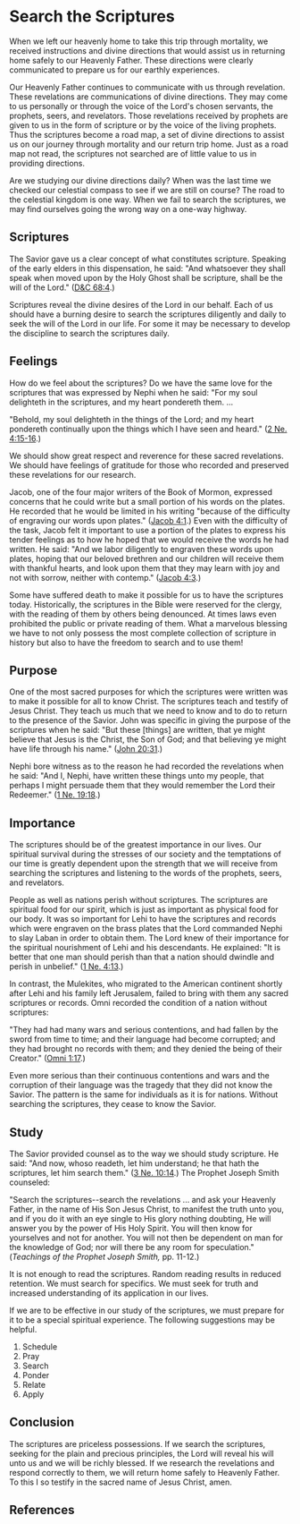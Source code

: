 # Search the Scriptures

When we left our heavenly home to take this trip through mortality, we
received instructions and divine directions that would assist us in returning
home safely to our Heavenly Father. These directions were clearly communicated
to prepare us for our earthly experiences.

Our Heavenly Father continues to communicate with us through revelation. These
revelations are communications of divine directions. They may come to us
personally or through the voice of the Lord's chosen servants, the prophets,
seers, and revelators. Those revelations received by prophets are given to us
in the form of scripture or by the voice of the living prophets. Thus the
scriptures become a road map, a set of divine directions to assist us on our
journey through mortality and our return trip home. Just as a road map not
read, the scriptures not searched are of little value to us in providing
directions.

Are we studying our divine directions daily? When was the last time we checked
our celestial compass to see if we are still on course? The road to the
celestial kingdom is one way. When we fail to search the scriptures, we may
find ourselves going the wrong way on a one-way highway.

## Scriptures

The Savior gave us a clear concept of what constitutes scripture. Speaking of
the early elders in this dispensation, he said: "And whatsoever they shall
speak when moved upon by the Holy Ghost shall be scripture, shall be the will
of the Lord." ([D&amp;C 68:4](/scriptures/dc-testament/dc/68.4?lang=eng#3).)

Scriptures reveal the divine desires of the Lord in our behalf. Each of us
should have a burning desire to search the scriptures diligently and daily to
seek the will of the Lord in our life. For some it may be necessary to develop
the discipline to search the scriptures daily.

## Feelings

How do we feel about the scriptures? Do we have the same love for the
scriptures that was expressed by Nephi when he said: "For my soul delighteth
in the scriptures, and my heart pondereth them. ...

"Behold, my soul delighteth in the things of the Lord; and my heart pondereth
continually upon the things which I have seen and heard." ([2 Ne.
4:15-16](/scriptures/bofm/2-ne/4.15-16?lang=eng#14).)

We should show great respect and reverence for these sacred revelations. We
should have feelings of gratitude for those who recorded and preserved these
revelations for our research.

Jacob, one of the four major writers of the Book of Mormon, expressed concerns
that he could write but a small portion of his words on the plates. He
recorded that he would be limited in his writing "because of the difficulty of
engraving our words upon plates." ([Jacob
4:1](/scriptures/bofm/jacob/4.1?lang=eng#0).) Even with the difficulty of the
task, Jacob felt it important to use a portion of the plates to express his
tender feelings as to how he hoped that we would receive the words he had
written. He said: "And we labor diligently to engraven these words upon
plates, hoping that our beloved brethren and our children will receive them
with thankful hearts, and look upon them that they may learn with joy and not
with sorrow, neither with contemp." ([Jacob
4:3](/scriptures/bofm/jacob/4.3?lang=eng#2).)

Some have suffered death to make it possible for us to have the scriptures
today. Historically, the scriptures in the Bible were reserved for the clergy,
with the reading of them by others being denounced. At times laws even
prohibited the public or private reading of them. What a marvelous blessing we
have to not only possess the most complete collection of scripture in history
but also to have the freedom to search and to use them!

## Purpose

One of the most sacred purposes for which the scriptures were written was to
make it possible for all to know Christ. The scriptures teach and testify of
Jesus Christ. They teach us much that we need to know and to do to return to
the presence of the Savior. John was specific in giving the purpose of the
scriptures when he said: "But these [things] are written, that ye might
believe that Jesus is the Christ, the Son of God; and that believing ye might
have life through his name." ([John
20:31](/scriptures/nt/john/20.31?lang=eng#30).)

Nephi bore witness as to the reason he had recorded the revelations when he
said: "And I, Nephi, have written these things unto my people, that perhaps I
might persuade them that they would remember the Lord their Redeemer." ([1 Ne.
19:18](/scriptures/bofm/1-ne/19.18?lang=eng#17).)

## Importance

The scriptures should be of the greatest importance in our lives. Our
spiritual survival during the stresses of our society and the temptations of
our time is greatly dependent upon the strength that we will receive from
searching the scriptures and listening to the words of the prophets, seers,
and revelators.

People as well as nations perish without scriptures. The scriptures are
spiritual food for our spirit, which is just as important as physical food for
our body. It was so important for Lehi to have the scriptures and records
which were engraven on the brass plates that the Lord commanded Nephi to slay
Laban in order to obtain them. The Lord knew of their importance for the
spiritual nourishment of Lehi and his descendants. He explained: "It is better
that one man should perish than that a nation should dwindle and perish in
unbelief." ([1 Ne. 4:13](/scriptures/bofm/1-ne/4.13?lang=eng#12).)

In contrast, the Mulekites, who migrated to the American continent shortly
after Lehi and his family left Jerusalem, failed to bring with them any sacred
scriptures or records. Omni recorded the condition of a nation without
scriptures:

"They had had many wars and serious contentions, and had fallen by the sword
from time to time; and their language had become corrupted; and they had
brought no records with them; and they denied the being of their Creator."
([Omni 1:17](/scriptures/bofm/omni/1.17?lang=eng#16).)

Even more serious than their continuous contentions and wars and the
corruption of their language was the tragedy that they did not know the
Savior. The pattern is the same for individuals as it is for nations. Without
searching the scriptures, they cease to know the Savior.

## Study

The Savior provided counsel as to the way we should study scripture. He said:
"And now, whoso readeth, let him understand; he that hath the scriptures, let
him search them." ([3 Ne. 10:14](/scriptures/bofm/3-ne/10.14?lang=eng#13).)
The Prophet Joseph Smith counseled:

"Search the scriptures--search the revelations ... and ask your Heavenly Father,
in the name of His Son Jesus Christ, to manifest the truth unto you, and if
you do it with an eye single to His glory nothing doubting, He will answer you
by the power of His Holy Spirit. You will then know for yourselves and not for
another. You will not then be dependent on man for the knowledge of God; nor
will there be any room for speculation." (_Teachings of the Prophet Joseph
Smith,_ pp. 11-12.)

It is not enough to read the scriptures. Random reading results in reduced
retention. We must search for specifics. We must seek for truth and increased
understanding of its application in our lives.

If we are to be effective in our study of the scriptures, we must prepare for
it to be a special spiritual experience. The following suggestions may be
helpful.

  1. Schedule 
  2. Pray 
  3. Search 
  4. Ponder 
  5. Relate 
  6. Apply 

## Conclusion

The scriptures are priceless possessions. If we search the scriptures, seeking
for the plain and precious principles, the Lord will reveal his will unto us
and we will be richly blessed. If we research the revelations and respond
correctly to them, we will return home safely to Heavenly Father. To this I so
testify in the sacred name of Jesus Christ, amen.

## References

